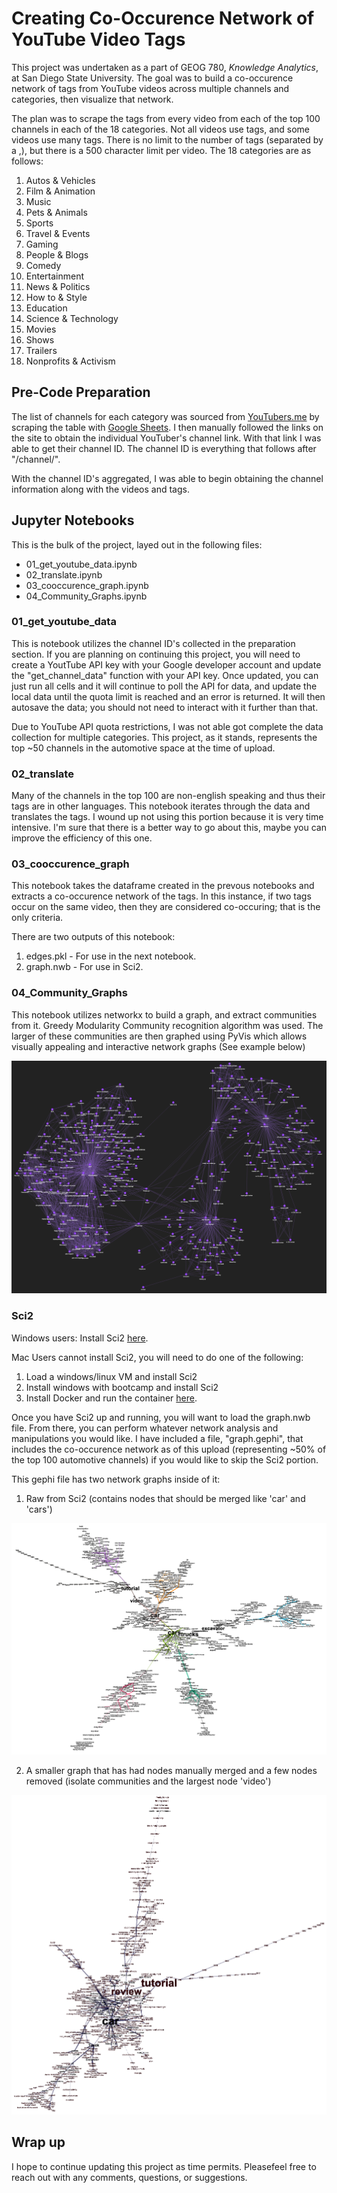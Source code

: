 # Creating Co-Occurence Network of YouTube Video Tags

This project was undertaken as a part of GEOG 780, *Knowledge Analytics*,  at San Diego State University.
The goal was to build a co-occurence network of tags from YouTube videos across multiple channels and categories, then visualize that network. 

The plan was to scrape the tags from every video from each of the top 100 channels in each of the 18 categories. Not all videos use tags, and some videos use many tags. There is no limit to the number of tags (separated by a ,), but there is a 500 character limit per video.
The 18 categories are as follows:

1. Autos & Vehicles
2. Film & Animation
3. Music
4. Pets & Animals
5. Sports
6. Travel & Events
7. Gaming
8. People & Blogs
9. Comedy
10. Entertainment
11. News & Politics
12. How to & Style
13. Education
14. Science & Technology
15. Movies
16. Shows
17. Trailers
18. Nonprofits & Activism

## Pre-Code Preparation
The list of channels for each category was sourced from [YouTubers.me](https://us.youtubers.me "https://us.youtubers.me") by scraping the table with [Google Sheets](https://docs.google.com/spreadsheets/d/1mn0JNn-Yt2smJJ0WbkSb15-m3khWMINSS6l46Fw0DWU/edit?usp=sharing "Channel ID Spreadsheet"). I then manually followed the links on the site to obtain the individual YouTuber's channel link. With that link I was able to get their channel ID. The channel ID is everything that follows after "/channel/". 

With the channel ID's aggregated, I was able to begin obtaining the channel information along with the videos and tags.

## Jupyter Notebooks
This is the bulk of the project, layed out in the following files:

* 01_get_youtube_data.ipynb
* 02_translate.ipynb
* 03_cooccurence_graph.ipynb
* 04_Community_Graphs.ipynb

### 01_get_youtube_data

This is notebook utilizes the channel ID's collected in the preparation section. If you are planning on continuing this project, you will need to create a YoutTube API key with your Google developer account and update the "get_channel_data" function with your API key. Once updated, you can just run all cells and it will continue to poll the API for data, and update the local data until the quota limit is reached and an error is returned. It will then autosave the data; you should not need to interact with it further than that.

Due to YouTube API quota restrictions, I was not able got complete the data collection for multiple categories. This project, as it stands, represents the top ~50 channels in the automotive space at the time of upload. 

### 02_translate
Many of the channels in the top 100 are non-english speaking and thus their tags are in other languages. This notebook iterates through the data and translates the tags. I wound up not using this portion because it is very time intensive. I'm sure that there is a better way to go about this, maybe you can improve the efficiency of this one. 


### 03_cooccurence_graph
This notebook takes the dataframe created in the prevous notebooks and extracts a co-occurence network of the tags. In this instance, if two tags occur on the same video, then they are considered co-occuring; that is the only criteria. 

There are two outputs of this notebook: 
1. edges.pkl - For use in the next notebook.
2. graph.nwb - For use in Sci2.

### 04_Community_Graphs
This notebook utilizes networkx to build a graph, and extract communities from it. Greedy Modularity Community recognition algorithm was used. The larger of these communities are then graphed using PyVis which allows visually appealing and interactive network graphs (See example below)

![PyVis Community Graph](https://github.com/michael-tobin/Youtube-Tag-Communities/blob/main/Images/Community_16.png)

### Sci2
Windows users: Install Sci2 [here](https://github.com/CIShell/sci2/releases/tag/v1.3.0 "Sci2 GitHub").

Mac Users cannot install Sci2, you will need to do one of the following:
1. Load a windows/linux VM and install Sci2
2. Install windows with bootcamp and install Sci2
3. Install Docker and run the container [here](https://github.com/CIShell/sci2-docker-vnc "Sci2 Docker Container").

Once you have Sci2 up and running, you will want to load the graph.nwb file. From there, you can perform whatever network analysis and manipulations you would like. I have included a file, "graph.gephi", that includes the co-occurence network as of this upload (representing ~50% of the top 100 automotive channels) if you would like to skip the Sci2 portion. 

This gephi file has two network graphs inside of it:
1. Raw from Sci2 (contains nodes that should be merged like 'car' and 'cars')

![Full Gephi Graph](https://github.com/michael-tobin/Youtube-Tag-Communities/blob/main/Images/Full_Gephi.png)

2. A smaller graph that has had nodes manually merged and a few nodes removed (isolate communities and the largest node 'video')

![Merged Gephi Graph](https://github.com/michael-tobin/Youtube-Tag-Communities/blob/main/Images/Merged_Gephi.png)

## Wrap up
I hope to continue updating this project as time permits. Pleasefeel free to reach out with any comments, questions, or suggestions. 
